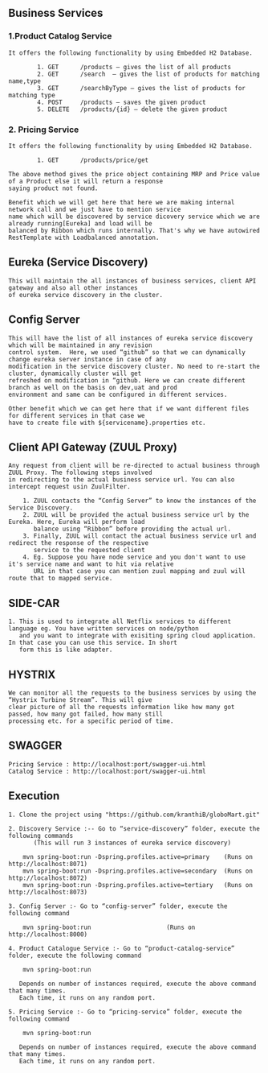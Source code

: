 ## Business Services
### 1.Product Catalog Service

	It offers the following functionality by using Embedded H2 Database.
    
        	1. GET  	/products – gives the list of all products
            2. GET 	 	/search  – gives the list of products for matching name,type
            3. GET 	 	/searchByType – gives the list of products for matching type
            4. POST  	/products – saves the given product
            5. DELETE 	/products/{id} – delete the given product

### 2. Pricing Service

	It offers the following functionality by using Embedded H2 Database.
    
    		1. GET  	/products/price/get
            
    The above method gives the price object containing MRP and Price value of a Product else it will return a response
    saying product not found.

    Benefit which we will get here that here we are making internal network call and we just have to mention service
    name which will be discovered by service dicovery service which we are already running[Eureka] and load will be
    balanced by Ribbon which runs internally. That's why we have autowired RestTemplate with Loadbalanced annotation.
    
## Eureka (Service Discovery)
	This will maintain the all instances of business services, client API gateway and also all other instances
	of eureka service discovery in the cluster.
	
## Config Server
	This will have the list of all instances of eureka service discovery which will be maintained in any revision
	control system.  Here, we used “github” so that we can dynamically change eureka server instance in case of any
	modification in the service discovery cluster. No need to re-start the cluster, dynamically cluster will get 
	refreshed on modification in “github. Here we can create different branch as well on the basis on dev,uat and prod
	environment and same can be configured in different services.

	Other benefit which we can get here that if we want different files for different services in that case we
	have to create file with ${servicename}.properties etc.
	
## Client API Gateway (ZUUL Proxy)
	Any request from client will be re-directed to actual business through ZUUL Proxy. The following steps involved
	in redirecting to the actual business service url. You can also intercept request usin ZuulFilter.
			
		1. ZUUL contacts the “Config Server” to know the instances of the Service Discovery.
		2. ZUUL will be provided the actual business service url by the Eureka. Here, Eureka will perform load 
		   balance using “Ribbon” before providing the actual url.
		3. Finally, ZUUL will contact the actual business service url and redirect the response of the respective 
		   service to the requested client
		4. Eg. Suppose you have node service and you don't want to use it's service name and want to hit via relative 
		   URL in that case you can mention zuul mapping and zuul will route that to mapped service.

## SIDE-CAR
	1. This is used to integrate all Netflix services to different language eg. You have written services on node/python
	   and you want to integrate with exisiting spring cloud application. In that case you can use this service. In short
	   form this is like adapter.

## HYSTRIX
	We can monitor all the requests to the business services by using the “Hystrix Turbine Stream”. This will give
	clear picture of all the requests information like how many got passed, how many got failed, how many still 
	processing etc. for a specific period of time.

## SWAGGER
	Pricing Service : http://localhost:port/swagger-ui.html
	Catalog Service : http://localhost:port/swagger-ui.html
	
## Execution
	1. Clone the project using "https://github.com/kranthiB/globoMart.git"
	
	2. Discovery Service :-- Go to “service-discovery” folder, execute the following commands
           (This will run 3 instances of eureka service discovery)

		mvn spring-boot:run -Dspring.profiles.active=primary 	(Runs on http://localhost:8071)
		mvn spring-boot:run -Dspring.profiles.active=secondary 	(Runs on http://localhost:8072)
		mvn spring-boot:run -Dspring.profiles.active=tertiary 	(Runs on http://localhost:8073)

	3. Config Server :- Go to “config-server” folder, execute the following command
	
		mvn spring-boot:run 					(Runs on http://localhost:8000)

	4. Product Catalogue Service :- Go to “product-catalog-service” folder, execute the following command
	
		mvn spring-boot:run

	   Depends on number of instances required, execute the above command that many times.
	   Each time, it runs on any random port.
	   
	5. Pricing Service :- Go to “pricing-service” folder, execute the following command
	
		mvn spring-boot:run

	   Depends on number of instances required, execute the above command that many times.
	   Each time, it runs on any random port.



